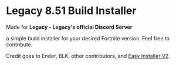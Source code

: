 # Legacy 8.51 Build Installer
Made for **Legacy - Legacy's official Discord Server**

a simple build installer for your desired Fortnite version. Feel free to contribute.

Credit goes to Ender, BLK, other contributors, and [Easy Installer V2](https://github.com/simplyblk/EasyInstallerV2).
